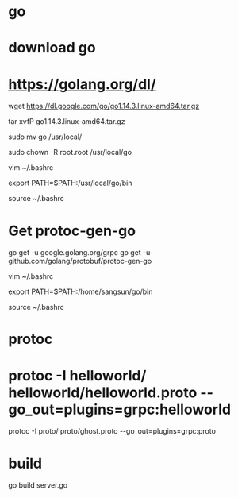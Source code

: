 # go

# download go
# https://golang.org/dl/

wget https://dl.google.com/go/go1.14.3.linux-amd64.tar.gz

tar xvfP go1.14.3.linux-amd64.tar.gz

sudo mv go /usr/local/

sudo chown -R root.root /usr/local/go

vim ~/.bashrc

export PATH=$PATH:/usr/local/go/bin

source ~/.bashrc

# Get protoc-gen-go
go get -u google.golang.org/grpc
go get -u github.com/golang/protobuf/protoc-gen-go

vim ~/.bashrc

export PATH=$PATH:/home/sangsun/go/bin

source ~/.bashrc


# protoc
# protoc -I helloworld/ helloworld/helloworld.proto --go_out=plugins=grpc:helloworld


protoc -I proto/ proto/ghost.proto --go_out=plugins=grpc:proto


# build
go build server.go